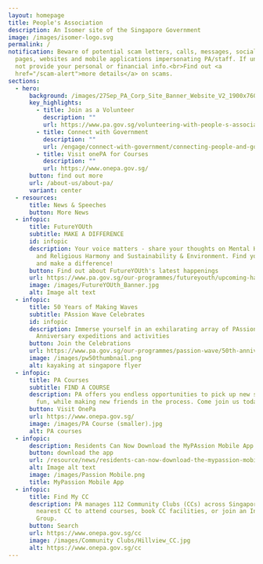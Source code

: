 ```yaml
---
layout: homepage
title: People's Association
description: An Isomer site of the Singapore Government
image: /images/isomer-logo.svg
permalink: /
notification: Beware of potential scam letters, calls, messages, social media
  pages, websites and mobile applications impersonating PA/staff. If unsure, do
  not provide your personal or financial info.<br>Find out <a
  href="/scam-alert">more details</a> on scams.
sections:
  - hero:
      background: /images/27Sep_PA_Corp_Site_Banner_Website_V2_1900x760v3_L.png
      key_highlights:
        - title: Join as a Volunteer
          description: ""
          url: https://www.pa.gov.sg/volunteering-with-people-s-association/
        - title: Connect with Government
          description: ""
          url: /engage/connect-with-government/connecting-people-and-government/
        - title: Visit onePA for Courses
          description: ""
          url: https://www.onepa.gov.sg/
      button: find out more
      url: /about-us/about-pa/
      variant: center
  - resources:
      title: News & Speeches
      button: More News
  - infopic:
      title: FutureYOUth
      subtitle: MAKE A DIFFERENCE
      id: infopic
      description: Your voice matters - share your thoughts on Mental Health, Racial
        and Religious Harmony and Sustainability & Environment. Find your cause
        and make a difference!
      button: Find out about FutureYOUth's latest happenings
      url: https://www.pa.gov.sg/our-programmes/futureyouth/upcoming-happenings/
      image: /images/FutureYOUth_Banner.jpg
      alt: Image alt text
  - infopic:
      title: 50 Years of Making Waves
      subtitle: PAssion Wave Celebrates
      id: infopic
      description: Immerse yourself in an exhilarating array of PAssion Wave's 50th
        Anniversary expeditions and activities
      button: Join the Celebrations
      url: https://www.pa.gov.sg/our-programmes/passion-wave/50th-anniversary-celebrations/
      image: /images/pw50thumbnail.png
      alt: kayaking at singapore flyer
  - infopic:
      title: PA Courses
      subtitle: FIND A COURSE
      description: PA offers you endless opportunities to pick up new skills, have
        fun, while making new friends in the process. Come join us today!
      button: Visit OnePa
      url: https://www.onepa.gov.sg/
      image: /images/PA Course (smaller).jpg
      alt: PA courses
  - infopic:
      description: Residents Can Now Download the MyPAssion Mobile App on Their Phones
      button: download the app
      url: /resource/news/residents-can-now-download-the-mypassion-mobile-app-on-their-phones/
      alt: Image alt text
      image: /images/Passion Mobile.png
      title: MyPassion Mobile App
  - infopic:
      title: Find My CC
      description: PA manages 112 Community Clubs (CCs) across Singapore. Visit your
        nearest CC to attend courses, book CC facilities, or join an Interest
        Group.
      button: Search
      url: https://www.onepa.gov.sg/cc
      image: /images/Community Clubs/Hillview_CC.jpg
      alt: https://www.onepa.gov.sg/cc
---
```

